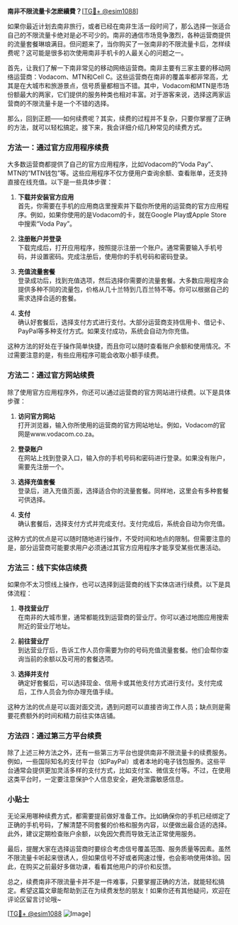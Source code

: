 **南非不限流量卡怎麽續費？**[[TG💪+ @esim1088](https://t.me/s/esim1088)]

如果你最近计划去南非旅行，或者已经在南非生活一段时间了，那么选择一张适合自己的不限流量卡绝对是必不可少的。南非的通信市场竞争激烈，各种运营商提供的流量套餐琳琅满目。但问题来了，当你购买了一张南非的不限流量卡后，怎样续费呢？这可能是很多初次使用南非手机卡的人最关心的问题之一。

首先，让我们了解一下南非常见的移动网络运营商。南非主要有三家主要的移动网络运营商：Vodacom、MTN和Cell C。这些运营商在南非的覆盖率都非常高，尤其是在大城市和旅游景点，信号质量都相当不错。其中，Vodacom和MTN是市场份额最大的两家，它们提供的服务种类也相对丰富。对于游客来说，选择这两家运营商的不限流量卡是一个不错的选择。

那么，回到正题——如何续费呢？其实，续费的过程并不复杂，只要你掌握了正确的方法，就可以轻松搞定。接下来，我会详细介绍几种常见的续费方式。

### 方法一：通过官方应用程序续费

大多数运营商都提供了自己的官方应用程序，比如Vodacom的“Voda Pay”、MTN的“MTN钱包”等。这些应用程序不仅方便用户查询余额、查看账单，还支持直接在线充值。以下是一些具体步骤：

1. **下载并安装官方应用**  
   首先，你需要在手机的应用商店里搜索并下载你所使用的运营商的官方应用程序。例如，如果你使用的是Vodacom的卡，就在Google Play或Apple Store中搜索“Voda Pay”。

2. **注册账户并登录**  
   下载完成后，打开应用程序，按照提示注册一个账户。通常需要输入手机号码，并设置密码。完成注册后，使用你的手机号码和密码登录。

3. **充值流量套餐**  
   登录成功后，找到充值选项，然后选择你需要的流量套餐。大多数应用程序会提供多种不同的流量包，价格从几十兰特到几百兰特不等。你可以根据自己的需求选择合适的套餐。

4. **支付**  
   确认好套餐后，选择支付方式进行支付。大部分运营商支持信用卡、借记卡、PayPal等多种支付方式。如果支付成功，系统会自动为你充值。

这种方法的好处在于操作简单快捷，而且你可以随时查看账户余额和使用情况。不过需要注意的是，有些应用程序可能会收取小额手续费。

### 方法二：通过官方网站续费

除了使用官方应用程序外，你还可以通过运营商的官方网站进行续费。以下是具体步骤：

1. **访问官方网站**  
   打开浏览器，输入你所使用的运营商的官方网站地址。例如，Vodacom的官网是www.vodacom.co.za。

2. **登录账户**  
   在网站上找到登录入口，输入你的手机号码和密码进行登录。如果没有账户，需要先注册一个。

3. **选择充值套餐**  
   登录后，进入充值页面，选择适合你的流量套餐。同样地，这里会有多种套餐可供选择。

4. **支付**  
   确认套餐后，选择支付方式并完成支付。支付完成后，系统会自动为你充值。

这种方式的优点是可以随时随地进行操作，不受时间和地点的限制。但需要注意的是，部分运营商可能要求用户必须通过其官方应用程序才能享受某些优惠活动。

### 方法三：线下实体店续费

如果你不太习惯线上操作，也可以选择到运营商的线下实体店进行续费。以下是具体流程：

1. **寻找营业厅**  
   在南非的大城市里，通常都能找到运营商的营业厅。你可以通过地图应用搜索附近的营业厅地址。

2. **前往营业厅**  
   到达营业厅后，告诉工作人员你需要为你的号码充值流量套餐。他们会帮你查询当前的余额以及可用的套餐选项。

3. **选择并支付**  
   确定好套餐后，可以选择现金、信用卡或其他支付方式进行支付。支付完成后，工作人员会为你办理充值手续。

这种方法的优点是可以面对面交流，遇到问题可以直接咨询工作人员；缺点则是需要花费额外的时间和精力前往实体店铺。

### 方法四：通过第三方平台续费

除了上述三种方法之外，还有一些第三方平台也提供南非不限流量卡的续费服务。例如，一些国际知名的支付平台（如PayPal）或者本地的电子钱包服务。这些平台通常会提供更加灵活多样的支付方式，比如支付宝、微信支付等。不过，在使用这类平台时，一定要注意保护个人信息安全，避免泄露敏感信息。

### 小贴士

无论采用哪种续费方式，都需要提前做好准备工作。比如确保你的手机已经绑定了正确的手机号码，了解清楚不同套餐的价格和服务内容，以便做出最合适的选择。此外，建议定期检查账户余额，以免因欠费而导致无法正常使用服务。

最后，提醒大家在选择运营商时要综合考虑信号覆盖范围、服务质量等因素。虽然不限流量卡听起来很诱人，但如果信号不好或者网速过慢，也会影响使用体验。因此，在购买之前最好多做功课，看看其他用户的评价和反馈。

总之，续费南非不限流量卡并不是一件难事，只要掌握正确的方法，就能轻松搞定。希望这篇文章能帮助到正在为续费发愁的朋友！如果你还有其他疑问，欢迎在评论区留言讨论哦~

[[TG💪+ @esim1088](https://t.me/s/esim1088) ![Image](https://i.postimg.cc/4NQfJmqS/Snipaste-2025-05-13-00-14-12.png)]